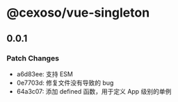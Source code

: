 # @cexoso/vue-singleton

## 0.0.1

### Patch Changes

- a6d83ee: 支持 ESM
- 0e7703d: 修复文件没有导致的 bug
- 64a3c07: 添加 defined 函数，用于定义 App 级别的单例
